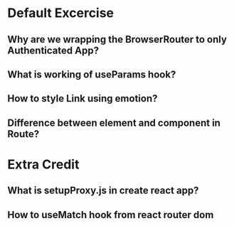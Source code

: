 # Default Excercise

## Why are we wrapping the BrowserRouter to only Authenticated App?

## What is working of useParams hook?

## How to style Link using emotion?

## Difference between element and component in Route?

# Extra Credit

## What is setupProxy.js in create react app?

## How to useMatch hook from react router dom
